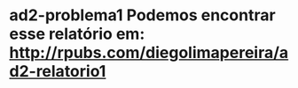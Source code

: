 ad2-problema1
Podemos encontrar esse relatório em:
http://rpubs.com/diegolimapereira/ad2-relatorio1
=============
